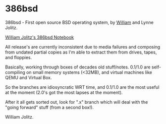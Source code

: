 # 386bsd

386bsd - First open source BSD operating system, by [William](https://www.linkedin.com/in/williamjolitz/) and Lynne Jolitz.

[William Jolitz's 386bsd Notebook](https://386bsd.github.io/)

All release's are currently inconsistent due to media failures and composing from undated partial copies as I'm able to extract them from drives, tapes, and floppies.

Basically, working through boxes of decades old stuff/notes. 0.1/1.0 are self-compiling on small memory systems (<32MB), and virtual machines like QEMU and Virtual Box.

So the branches are idiosyncratic WRT time, and 0.1/1.0 are the most useful at the moment (2.0's got the most lapses at the moment).

After it all gets sorted out, look for ".x" branch which will deal with the "going forward" stuff (from a second box!). 

William Jolitz.
